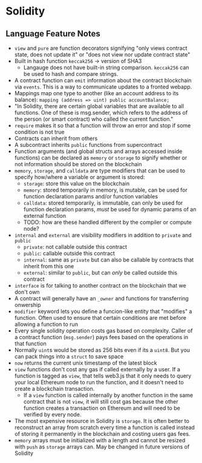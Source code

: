 # Solidity

## Language Feature Notes

* `view` and `pure` are function decorators signifying "only views contract state, does not update it" or "does not view nor update contract state"
* Built in hash function `keccak256` -> version of SHA3
    * Langauge does not have built-in string comparison. `keccak256` can be used to hash and compare strings.
* A contract function can `emit` information about the contract blockchain via `events`. This is a way to communicate updates to a fronted webapp.
* Mappings map one type to another (like an account address to its balance): `mapping (address => uint) public accountBalance;`
* "In Solidity, there are certain global variables that are available to all functions. One of these is msg.sender, which refers to the address of the person (or smart contract) who called the current function."
* `require` makes it so that a function will throw an error and stop if some condition is not true
* Contracts can inherit from others
* A subcontract inherits `public` functions from supercontract
* Function arguments (and global structs and arrays accessed inside functions) can be declared as `memory` or `storage` to signify whether or not information should be stored on the blockchain
* `memory`, `storage`, and `calldata` are type modifiers that can be used to specify how/where a variable or argument is stored:
    * `storage`: store this value on the blockchain
    * `memory`: stored temporarily in memory, is mutable, can be used for function declaration params and/or function variables
    * `calldata`: stored temporarily, is immutable, can only be used for function declaration params, _must_ be used for dynamic params of an external function
    * TODO: how are these handled different by the compiler or compute node?
* `internal` and `external` are visibility modifiers in addition to `private` and `public`
    * `private`: not callable outside this contract
    * `public`: callable outside this contract
    * `internal`: same as `private` but can also be callable by contracts that inherit from this one
    * `external`: similar to `public`, but can _only_ be called outside this contract
* `interface` is for talking to another contract on the blockchain that we don't own
* A contract will generally have an `_owner` and functions for transferring onwership
* `modifier` keyword lets you define a funcion-like entity that "modifies" a function. Often used to ensure that certain conditions are met before allowing a function to run
* Every single solidity operation costs gas based on complexity. Caller of a contract function (`msg.sender`) pays fees based on the operations in that function
* Normally `uint`s would be stored as 256 bits even if its a `uint8`. But you can pack things into a `struct` to save space
* `now` returns the current unix timestamp of the latest block
* `view` functions don't cost any gas if called externally by a user. If a function is tagged as `view`, that tells web3.js that it only needs to query your local Ethereum node to run the function, and it doesn't need to create a blockchain transaction.
    * If a `view` function is called internally by another function in the same contract that is not `view`, it will still cost gas because the other function creates a transaction on Ethereum and will need to be verified by every node.
* The most expensive resource in Solidity is `storage`. It is often better to reconstruct an array from scratch every time a function is called instead of storing it permanently in the blockchain and costing users gas fees.
* `memory` arrays must be initialized with a length and cannot be resized with `push` as `storage` arrays can. May be changed in future versions of Solidity

